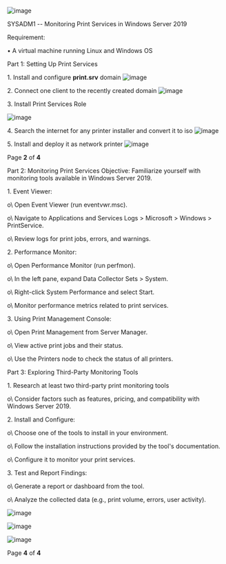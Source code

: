 ![image](https://github.com/user-attachments/assets/cf4abf1d-bf63-4d34-a476-14bcfc2aae20)

SYSADM1 -- Monitoring Print Services in Windows Server 2019

Requirement:

• A virtual machine running Linux and Windows OS 

Part 1: Setting Up Print Services

1\. Install and configure **print.srv** domain
![image](https://github.com/user-attachments/assets/b7287980-bfd9-419d-80ce-45892fdc4d42)

2\. Connect one client to the recently created domain
![image](https://github.com/user-attachments/assets/be610db8-4a1e-44e3-b6c2-2925831206da)

3\. Install Print Services Role

![image](https://github.com/user-attachments/assets/63b1960c-ef31-443e-8d9a-94240ffd9ff8)

4\. Search the internet for any printer installer and convert it to iso
![image](https://github.com/user-attachments/assets/26017cc6-7ed7-472a-9530-841432d14828)

5\. Install and deploy it as network printer
![image](https://github.com/user-attachments/assets/49959858-e852-4c0f-a7e6-1393fde0f817)


Page **2** of **4**

Part 2: Monitoring Print Services
Objective: Familiarize yourself with monitoring tools available in Windows Server 2019.

1\. Event Viewer:

  o\ Open Event Viewer (run eventvwr.msc).
 
  o\ Navigate to Applications and Services Logs \> Microsoft \> Windows \> PrintService.
>
  o\ Review logs for print jobs, errors, and warnings.
>
2\. Performance Monitor:
>
  o\ Open Performance Monitor (run perfmon).
>
  o\ In the left pane, expand Data Collector Sets \> System.
>
  o\ Right-click System Performance and select Start.
>
  o\ Monitor performance metrics related to print services.
>
 3\. Using Print Management Console:
>
  o\ Open Print Management from Server Manager.
>
  o\ View active print jobs and their status.
>
  o\ Use the Printers node to check the status of all printers.

Part 3: Exploring Third-Party Monitoring Tools
>
1\. Research at least two third-party print monitoring tools
>
  o\ Consider factors such as features, pricing, and compatibility with Windows Server 2019.
>
2\. Install and Configure:
>
  o\ Choose one of the tools to install in your environment.
>
  o\ Follow the installation instructions provided by the tool's documentation.
>
  o\ Configure it to monitor your print services.
>
3\. Test and Report Findings:
>
  o\ Generate a report or dashboard from the tool.
>
  o\ Analyze the collected data (e.g., print volume, errors, user activity).
>
![image](https://github.com/user-attachments/assets/63a20cd0-a72a-45d7-9d53-81600ff4c521)


![image](https://github.com/user-attachments/assets/d738d05c-3770-40f8-89f3-981475f7a86f)


![image](https://github.com/user-attachments/assets/49f9f4aa-2580-46e0-bf4a-9ee2d6862e7e)


Page **4** of **4**
